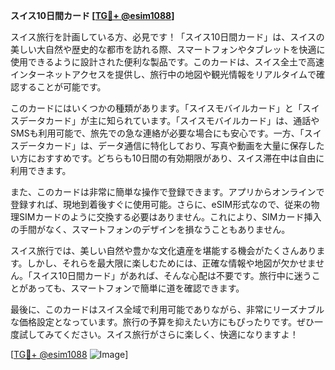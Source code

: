 **スイス10日間カード [[TG💪+ @esim1088](https://t.me/s/esim1088)]**

スイス旅行を計画している方、必見です！「スイス10日間カード」は、スイスの美しい大自然や歴史的な都市を訪れる際、スマートフォンやタブレットを快適に使用できるように設計された便利な製品です。このカードは、スイス全土で高速インターネットアクセスを提供し、旅行中の地図や観光情報をリアルタイムで確認することが可能です。

このカードにはいくつかの種類があります。「スイスモバイルカード」と「スイスデータカード」が主に知られています。「スイスモバイルカード」は、通話やSMSも利用可能で、旅先での急な連絡が必要な場合にも安心です。一方、「スイスデータカード」は、データ通信に特化しており、写真や動画を大量に保存したい方におすすめです。どちらも10日間の有効期限があり、スイス滞在中は自由に利用できます。

また、このカードは非常に簡単な操作で登録できます。アプリからオンラインで登録すれば、現地到着後すぐに使用可能。さらに、eSIM形式なので、従来の物理SIMカードのように交換する必要はありません。これにより、SIMカード挿入の手間がなく、スマートフォンのデザインを損なうこともありません。

スイス旅行では、美しい自然や豊かな文化遺産を堪能する機会がたくさんあります。しかし、それらを最大限に楽しむためには、正確な情報や地図が欠かせません。「スイス10日間カード」があれば、そんな心配は不要です。旅行中に迷うことがあっても、スマートフォンで簡単に道を確認できます。

最後に、このカードはスイス全域で利用可能でありながら、非常にリーズナブルな価格設定となっています。旅行の予算を抑えたい方にもぴったりです。ぜひ一度試してみてください。スイス旅行がさらに楽しく、快適になりますよ！

[[TG💪+ @esim1088](https://t.me/s/esim1088) ![Image](https://i.postimg.cc/Y0z9fWf4/image.png)]